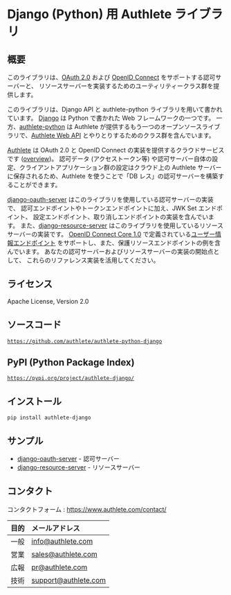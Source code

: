 Django (Python) 用 Authlete ライブラリ
======================================

概要
----

このライブラリは、[OAuth 2.0][RFC6749] および [OpenID Connect][OIDC]
をサポートする認可サーバーと、
リソースサーバーを実装するためのユーティリティークラス群を提供します。

このライブラリは、Django API と authlete-python ライブラリを用いて書かれています。
[Django][Django] は Python で書かれた Web フレームワークの一つです。
一方、[authlete-python][AuthletePython] は Authlete
が提供するもう一つのオープンソースライブラリで、[Authlete Web API][AuthleteAPI]
とやりとりするためのクラス群を含んでいます。

[Authlete][Authlete] は OAuth 2.0 と OpenID Connect の実装を提供するクラウドサービスです
([overview][AuthleteOverview])。 認可データ (アクセストークン等)
や認可サーバー自体の設定、クライアントアプリケーション群の設定はクラウド上の Authlete
サーバーに保存されるため、Authlete を使うことで「DB レス」の認可サーバーを構築することができます。

[django-oauth-server][DjangoOAuthServer] はこのライブラリを使用している認可サーバーの実装で、
認可エンドポイントやトークンエンドポイントに加え、JWK Set エンドポイント、
設定エンドポイント、取り消しエンドポイントの実装を含んでいます。
また、[django-resource-server][DjangoResourceServer]
はこのライブラリを使用しているリソースサーバーの実装です。 [OpenID Connect Core 1.0][OIDCCore]
で定義されている[ユーザー情報エンドポイント][UserInfoEndpoint]
をサポートし、また、保護リソースエンドポイントの例を含んでいます。
あなたの認可サーバーおよびリソースサーバーの実装の開始点として、
これらのリファレンス実装を活用してください。

ライセンス
----------

  Apache License, Version 2.0

ソースコード
------------

  <code>https://github.com/authlete/authlete-python-django</code>

PyPI (Python Package Index)
---------------------------

  <code>https://pypi.org/project/authlete-django/</code>

インストール
------------

    pip install authlete-django

サンプル
--------

- [django-oauth-server][DjangoOAuthServer] - 認可サーバー
- [django-resource-server][DjangoResourceServer] - リソースサーバー

コンタクト
----------

コンタクトフォーム : https://www.authlete.com/contact/

| 目的 | メールアドレス       |
|:-----|:---------------------|
| 一般 | info@authlete.com    |
| 営業 | sales@authlete.com   |
| 広報 | pr@authlete.com      |
| 技術 | support@authlete.com |

[RFC6749]:              https://tools.ietf.org/html/rfc6749
[OIDC]:                 https://openid.net/connect/
[OIDCCore]:             http://openid.net/specs/openid-connect-core-1_0.html
[Django]:               https://www.djangoproject.com/
[DjangoOAuthServer]:    https://github.com/authlete/django-oauth-server/
[DjangoResourceServer]: https://github.com/authlete/django-resource-server/
[Authlete]:             https://www.authlete.com/
[AuthleteAPI]:          https://docs.authlete.com/
[AuthleteOverview]:     https://www.authlete.com/developers/overview/
[AuthletePython]:       https://github.com/authlete/authlete-python/
[UserInfoEndpoint]:     https://openid.net/specs/openid-connect-core-1_0.html#UserInfo
